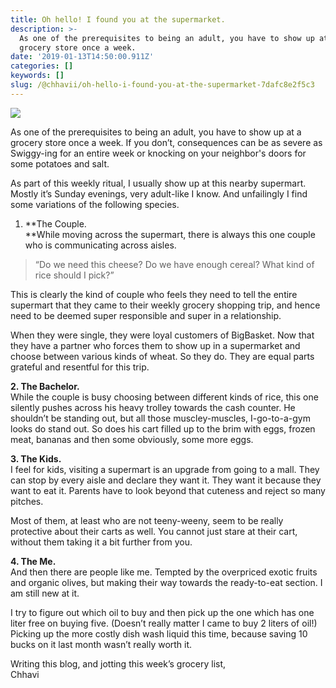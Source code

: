 ```yaml
---
title: Oh hello! I found you at the supermarket.
description: >-
  As one of the prerequisites to being an adult, you have to show up at a
  grocery store once a week.
date: '2019-01-13T14:50:00.911Z'
categories: []
keywords: []
slug: /@chhavii/oh-hello-i-found-you-at-the-supermarket-7dafc8e2f5c3
---
```


![](https://cdn-images-1.medium.com/max/800/1*YZvQLLC4VUa4JuZ8_utnyw.jpeg)

As one of the prerequisites to being an adult, you have to show up at a grocery store once a week. If you don’t, consequences can be as severe as Swiggy-ing for an entire week or knocking on your neighbor's doors for some potatoes and salt.

As part of this weekly ritual, I usually show up at this nearby supermart. Mostly it’s Sunday evenings, very adult-like I know. And unfailingly I find some variations of the following species.

1.  **The Couple.  
    **While moving across the supermart, there is always this one couple who is communicating across aisles.

> “Do we need this cheese? Do we have enough cereal? What kind of rice should I pick?”

This is clearly the kind of couple who feels they need to tell the entire supermart that they came to their weekly grocery shopping trip, and hence need to be deemed super responsible and super in a relationship.

When they were single, they were loyal customers of BigBasket. Now that they have a partner who forces them to show up in a supermarket and choose between various kinds of wheat. So they do. They are equal parts grateful and resentful for this trip.

**2\. The Bachelor.**  
While the couple is busy choosing between different kinds of rice, this one silently pushes across his heavy trolley towards the cash counter. He shouldn’t be standing out, but all those muscley-muscles, I-go-to-a-gym looks do stand out. So does his cart filled up to the brim with eggs, frozen meat, bananas and then some obviously, some more eggs.

**3\. The Kids.**  
I feel for kids, visiting a supermart is an upgrade from going to a mall. They can stop by every aisle and declare they want it. They want it because they want to eat it. Parents have to look beyond that cuteness and reject so many pitches.

Most of them, at least who are not teeny-weeny, seem to be really protective about their carts as well. You cannot just stare at their cart, without them taking it a bit further from you.

**4\. The Me.**  
And then there are people like me. Tempted by the overpriced exotic fruits and organic olives, but making their way towards the ready-to-eat section. I am still new at it.

I try to figure out which oil to buy and then pick up the one which has one liter free on buying five. (Doesn’t really matter I came to buy 2 liters of oil!) Picking up the more costly dish wash liquid this time, because saving 10 bucks on it last month wasn’t really worth it.

Writing this blog, and jotting this week’s grocery list,  
Chhavi